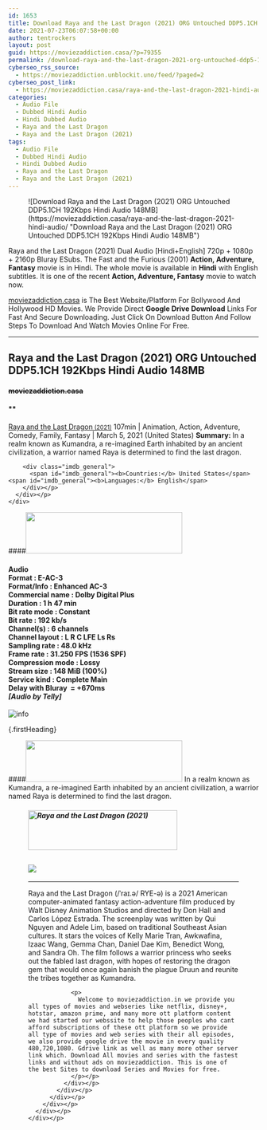 ```yaml
---
id: 1653
title: Download Raya and the Last Dragon (2021) ORG Untouched DDP5.1CH 192Kbps Hindi Audio 148MB
date: 2021-07-23T06:07:58+00:00
author: tentrockers
layout: post
guid: https://moviezaddiction.casa/?p=79355
permalink: /download-raya-and-the-last-dragon-2021-org-untouched-ddp5-1ch-192kbps-hindi-audio-148mb/
cyberseo_rss_source:
  - https://moviezaddiction.unblockit.uno/feed/?paged=2
cyberseo_post_link:
  - https://moviezaddiction.casa/raya-and-the-last-dragon-2021-hindi-audio/
categories:
  - Audio File
  - Dubbed Hindi Audio
  - Hindi Dubbed Audio
  - Raya and the Last Dragon
  - Raya and the Last Dragon (2021)
tags:
  - Audio File
  - Dubbed Hindi Audio
  - Hindi Dubbed Audio
  - Raya and the Last Dragon
  - Raya and the Last Dragon (2021)
---
```

<figure class="entry-thumbnail">![Download Raya and the Last Dragon (2021) ORG Untouched DDP5.1CH 192Kbps Hindi Audio 148MB](https://moviezaddiction.casa/raya-and-the-last-dragon-2021-hindi-audio/ "Download Raya and the Last Dragon (2021) ORG Untouched DDP5.1CH 192Kbps Hindi Audio 148MB") </figure> 

Raya and the Last Dragon (2021) Dual Audio [Hindi+English] 720p + 1080p + 2160p Bluray ESubs. The Fast and the Furious (2001) **Action, Adventure, Fantasy** movie is in Hindi. The whole movie is available in **Hindi** with English subtitles. It is one of the recent **Action, Adventure, Fantasy** movie to watch now.

[moviezaddiction.casa](https://moviezaddiction.casa) is The Best Website/Platform For Bollywood And Hollywood HD Movies. We Provide Direct **Google Drive Download** Links For Fast And Secure Downloading. Just Click On Download Button And Follow Steps To Download And Watch Movies Online For Free.

* * *

## <span>Raya and the Last Dragon (2021) ORG Untouched DDP5.1CH 192Kbps Hindi Audio 148MB</span>

#### <span>~~moviezaddiction.casa~~</span>

#### **</p> 

<div class="imdb_container">
  <div>
    <div class="imdb_dark">
      <div class="imdb_right">
        <span id="movie_title"><a href="https://www.imdb.com/title/tt5109280" target="_blank" rel="noopener">Raya and the Last Dragon<small> (2021)</small></a></span> <span id="genres">107min | Animation, Action, Adventure, Comedy, Family, Fantasy | March 5, 2021 (United States)</span> <span id="summary"><b>Summary: </b>In a realm known as Kumandra, a re-imagined Earth inhabited by an ancient civilization, a warrior named Raya is determined to find the last dragon.</span> </p> 
        
        <div class="imdb_general">
          <span id="imdb_general"><b>Countries:</b> United States</span><span id="imdb_general"><b>Languages:</b> English</span>
        </div></p>
      </div></p>
    </div>
  </div>
</div>

</b></h4> 

####<img loading="lazy" class="aligncenter" src="https:///moviezaddiction.casa/wp-content/uploads/2018/02/Media-Info.png?zoom=0.8099999785423279&resize=315%2C83&ssl=1" srcset="https://moviezaddiction.casa//wp-content/uploads/2018/02/Media-Info.png?zoom=0.8999999761581421&resize=315%2C83&ssl=1" width="315" height="83" /> 

#### <span><span><span>Audio</span><br /><span>Format : E-AC-3</span><br /><span>Format/Info : Enhanced AC-3</span><br /><span>Commercial name : Dolby Digital Plus</span><br /><span>Duration : 1 h 47 min</span><br /><span>Bit rate mode : Constant</span><br /><span>Bit rate : 192 kb/s</span><br /><span>Channel(s) : 6 channels</span><br /><span>Channel layout : L R C LFE Ls Rs</span><br /><span>Sampling rate : 48.0 kHz</span><br /><span>Frame rate : 31.250 FPS (1536 SPF)</span><br /><span>Compression mode : Lossy</span><br /><span>Stream size : 148 MiB (100%)</span><br /><span>Service kind : Complete Main<br /></span>Delay with Bluray&nbsp; = +670ms<br /></span></span><span><em>[Audio by Telly]</em></span>  
<img src="https://i.imgur.com/AusysgD.png" alt="info" usemap="#workmap" /> </p> 

<map name="workmap">
  <area alt="imdb" coords="0,0,80,40" shape="rect" href="https://www.imdb.com/title/tt5109280/" target="_blank" />
  
  <area alt="youtube" coords="100,0,180,40" shape="rect" href="https://www.youtube.com/watch?v=1VIZ89FEjYI" target="_blank" />
</map> {.firstHeading}

####<img loading="lazy" class="aligncenter" src="https://moviezaddiction.casa//wp-content/uploads/2018/02/Plot.jpeg?zoom=0.8099999785423279&resize=315%2C83&ssl=1" srcset="https://moviezaddiction.casa//wp-content/uploads/2018/02/Plot.jpeg?zoom=0.8999999761581421&resize=315%2C83&ssl=1" width="315" height="83" /> <span>In a realm known as Kumandra, a re-imagined Earth inhabited by an ancient civilization, a warrior named Raya is determined to find the last dragon.</span>

<div class="wp-block-image">
  <figure class="aligncenter is-resized"> 
  
  <h4 class="summary_text">
    <em><img loading="lazy" class="aligncenter" src="https://i2.wp.com/moviezaddiction.casa/wp-content/uploads/2018/02/Download-Button-1.png?zoom=0.8099999785423279&resize=300%2C80&ssl=1" srcset="https://i2.wp.com/moviezaddiction.casa/wp-content/uploads/2018/02/Download-Button-1.png?zoom=0.8999999761581421&resize=300%2C80&ssl=1" alt="Raya and the Last Dragon (2021)" width="300" height="80" /></em>
  </h4>
  
  <h2>
    <img class="aligncenter" src="https://i.imgur.com/Ds7bb.gif" />
  </h2>
  
  <hr />
  
  <div class="mod" data-md="50" data-hveid="250" data-ved="0ahUKEwi-7dnvqo7WAhXLsFQKHTILBKEQkCkI-gEoAzAn">
    <div class="_cgc kno-fb-ctx" data-hveid="251" data-ved="0ahUKEwi-7dnvqo7WAhXLsFQKHTILBKEQziAI-wEoADAn">
      <div class="r-iH9cFH0n0MiE">
        <div class="mod" data-md="50" data-hveid="228" data-ved="0ahUKEwjniJq86tTWAhULK48KHU9mChkQkCkI5AEoBDAh">
          <div class="_cgc kno-fb-ctx" data-hveid="229" data-ved="0ahUKEwjniJq86tTWAhULK48KHU9mChkQziAI5QEoADAh">
            <div class="r-iwKCMzMr_HBQ">
              <div class="overviewContainer ng-star-inserted">
                <p>
                  Raya and the Last Dragon (/ˈraɪ.ə/ RYE-ə) is a 2021 American computer-animated fantasy action-adventure film produced by Walt Disney Animation Studios and directed by Don Hall and Carlos López Estrada. The screenplay was written by Qui Nguyen and Adele Lim, based on traditional Southeast Asian cultures. It stars the voices of Kelly Marie Tran, Awkwafina, Izaac Wang, Gemma Chan, Daniel Dae Kim, Benedict Wong, and Sandra Oh. The film follows a warrior princess who seeks out the fabled last dragon, with hopes of restoring the dragon gem that would once again banish the plague Druun and reunite the tribes together as Kumandra.
                </p>
                
                <p>
                  Welcome to moviezaddiction.in we provide you all types of movies and webseries like netflix, disney+, hotstar, amazon prime, and many more ott platform content we had started our webssite to help those peoples who cant afford subscriptions of these ott platform so we provide all type of movies and web series with their all episodes, we also provide google drive the movie in every quality 480,720,1080. Gdrive link as well as many more other server link which. Download All movies and series with the fastest links and without ads on moviezaddiction. This is one of the best Sites to download Series and Movies for free.
                </p></p>
              </div></p>
            </div></p>
          </div></p>
        </div></p>
      </div></p>
    </div></p>
  </div></figure>
</div>